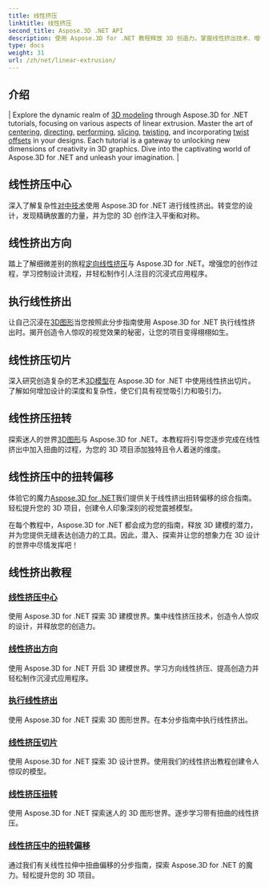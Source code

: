 ```yaml
---
title: 线性挤压
linktitle: 线性挤压
second_title: Aspose.3D .NET API
description: 使用 Aspose.3D for .NET 教程释放 3D 创造力。掌握线性挤出技术、增强设计并轻松提升您的项目。
type: docs
weight: 31
url: /zh/net/linear-extrusion/
---
```

## 介绍
| Explore the dynamic realm of [3D modeling](./center-in-linear-extrusion/) through Aspose.3D for .NET tutorials, focusing on various aspects of linear extrusion. Master the art of [centering](./center-in-linear-extrusion/), [directing](./direction-in-linear-extrusion/), [performing](./performing-linear-extrusion/), [slicing](./slices-in-linear-extrusion/), [twisting](./twist-in-linear-extrusion/), and incorporating [twist offsets](./twist-offset-in-linear-extrusion/) in your designs. Each tutorial is a gateway to unlocking new dimensions of creativity in 3D graphics. Dive into the captivating world of Aspose.3D for .NET and unleash your imagination. |

## 线性挤压中心
深入了解复杂性[对中技术](./center-in-linear-extrusion/)使用 Aspose.3D for .NET 进行线性挤出。转变您的设计，发现精确放置的力量，并为您的 3D 创作注入平衡和对称。

## 线性挤出方向
踏上了解细微差别的旅程[定向线性挤压](./direction-in-linear-extrusion/)与 Aspose.3D for .NET。增强您的创作过程，学习控制设计流程，并轻松制作引人注目的沉浸式应用程序。

## 执行线性挤出
让自己沉浸在[3D图形](./performing-linear-extrusion/)当您按照此分步指南使用 Aspose.3D for .NET 执行线性挤出时。揭开创造令人惊叹的视觉效果的秘密，让您的项目变得栩栩如生。

## 线性挤压切片
深入研究创造复杂的艺术[3D模型](./slices-in-linear-extrusion/)在 Aspose.3D for .NET 中使用线性挤出切片。了解如何增加设计的深度和复杂性，使它们具有视觉吸引力和吸引力。

## 线性挤压扭转
探索迷人的世界[3D图形](./twist-in-linear-extrusion/)与 Aspose.3D for .NET。本教程将引导您逐步完成在线性挤出中加入扭曲的过程，为您的 3D 项目添加独特且令人着迷的维度。

## 线性挤压中的扭转偏移
体验它的魔力[Aspose.3D for .NET](./twist-offset-in-linear-extrusion/)我们提供关于线性挤出扭转偏移的综合指南。轻松提升您的 3D 项目，创建令人印象深刻的视觉震撼模型。

在每个教程中，Aspose.3D for .NET 都会成为您的指南，释放 3D 建模的潜力，并为您提供无缝表达创造力的工具。因此，潜入、探索并让您的想象力在 3D 设计的世界中尽情发挥吧！
## 线性挤出教程
### [线性挤压中心](./center-in-linear-extrusion/)
使用 Aspose.3D for .NET 探索 3D 建模世界。集中线性挤压技术，创造令人惊叹的设计，并释放您的创造力。
### [线性挤出方向](./direction-in-linear-extrusion/)
使用 Aspose.3D for .NET 开启 3D 建模世界。学习方向线性挤压、提高创造力并轻松制作沉浸式应用程序。
### [执行线性挤出](./performing-linear-extrusion/)
使用 Aspose.3D for .NET 探索 3D 图形世界。在本分步指南中执行线性挤出。
### [线性挤压切片](./slices-in-linear-extrusion/)
使用 Aspose.3D for .NET 探索 3D 设计世界。使用我们的线性挤出教程创建令人惊叹的模型。
### [线性挤压扭转](./twist-in-linear-extrusion/)
使用 Aspose.3D for .NET 探索迷人的 3D 图形世界。逐步学习带有扭曲的线性挤压。
### [线性挤压中的扭转偏移](./twist-offset-in-linear-extrusion/)
通过我们有关线性拉伸中扭曲偏移的分步指南，探索 Aspose.3D for .NET 的魔力。轻松提升您的 3D 项目。